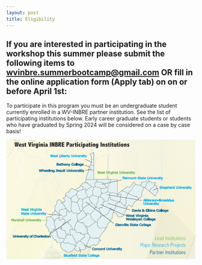 ```yaml
---
layout: post
title: Eligibility
---
```


## If you are interested in participating in the workshop this summer please submit the following items to wvinbre.summerbootcamp@gmail.com OR fill in the online application form (Apply tab) on on or before April 1st:

To participate in this program you must be an undergraduate student currently enrolled in a WV-INBRE partner institution. See the list of participating institutions below.
Early career graduate students or students who have graduated by Spring 2024 will be considered on a case by case basis!

![Institutions](/assets/img/ScreenShot.png)
